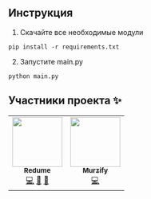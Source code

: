## Инструкция
1. Скачайте все необходимые модули

```
pip install -r requirements.txt
```

2. Запустите main.py

```
python main.py
```

## Участники проекта ✨
<table>
  <tr>
    <td align="center">
     <a href="https://github.com/redume"><img src="https://avatars.githubusercontent.com/u/49362257?v=3?s=100" width="100px;" alt=""/><br /><sub><b>Redume</b></sub></a><br />
      <a href="#code" title="Код">💻</a>
     <a href="#ideas" title="Идеи">🤔</a>
    <a href="#projectManagement" title="Управление проектом">📆</a></td>
    
   <td align="center"><a href="https://github.com/Murzify"><img src="https://avatars.githubusercontent.com/u/59001661?v=3?s=100" width="100px;" alt=""/><br /><sub><b>Murzify</b></sub></a><br />
     <a href="#code" title="Помощь с кодом">💻</a>
 </tr>
</table>
